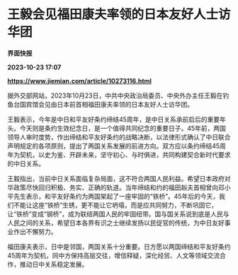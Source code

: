# 王毅会见福田康夫率领的日本友好人士访华团
**界面快报**

**2023-10-23 17:07**

**https://www.jiemian.com/article/10273116.html**

据外交部网站，2023年10月23日，中共中央政治局委员、中央外办主任王毅在钓鱼台国宾馆会见由日本前首相福田康夫率领的日本友好人士访华团。

王毅表示，今年是中日和平友好条约缔结45周年，是中日关系承前启后的重要年头。今天则是条约生效纪念日，是一个值得共同纪念的重要日子。45年前，两国领导人审时度势，作出缔结和平友好条约的战略决断，以法律形式确认了中日联合声明规定的各项原则，提出了两国关系发展的前进方向。双方应以条约缔结45周年为契机，以史为鉴、开辟未来，坚守初心、与时俱进，共同构建契合新时代要求的中日关系。

王毅指出，当前中日关系面临复杂局面，这不符合两国人民利益。希望日本政府对华政策尽快回归积极、务实、正确的轨道。当年缔结和约的福田赳夫首相曾向邓小平先生表示，和平友好条约为两国架起了一座牢固的“铁桥”。45年后的今天，我们不能让这座“铁桥”生锈，更不能让它坍塌，而是应共同努力，不断巩固它，让“铁桥”变成“钢桥”，成为联结两国人民的牢固纽带。国与国关系说到底是人民与人民之间的关系，希望日本各界有识之士继续发扬以民促官的传统，为中日友好事业作出不懈努力。

福田康夫表示，日中是邻国，两国关系十分重要。日方愿以两国缔结和平友好条约45周年为契机，同中方保持高层交往，增信释疑，深化经贸、人文等领域交流合作，推动日中关系稳定发展。